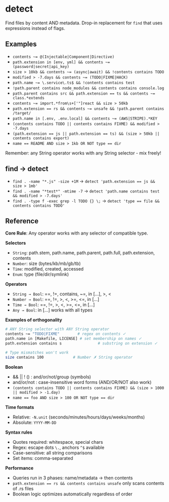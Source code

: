 # detect

Find files by content AND metadata. Drop-in replacement for `find` that uses expressions instead of flags.

## Examples

- `contents ~= @(Injectable|Component|Directive)`
- `path.extension in [env, yml] && contents ~= (password|secret|api_key)`  
- `size > 10kb && contents ~= (async|await) && !contents contains TODO`
- `modified > -7.days && contents ~= (TODO|FIXME|HACK)`
- `path.name ~= \.service\.ts$ && !contents contains test`
- `!path.parent contains node_modules && contents contains console.log`
- `path.parent contains src && path.extension == ts && contents ~= class.*extends`
- `contents ~= import.*from\s+['"]react && size > 50kb`
- `path.extension == rs && contents ~= unsafe && !path.parent contains /target/`
- `path.name in [.env, .env.local] && contents ~= (AWS|STRIPE).*KEY`
- `(contents contains TODO || contents contains FIXME) && modified > -7.days`
- `(path.extension == js || path.extension == ts) && (size > 50kb || contents contains export)`
- `name == README AND size > 1kb OR NOT type == dir`

Remember: any String operator works with any String selector - mix freely!

## find → detect

- `find . -name "*.js" -size +1M` → `detect 'path.extension == js && size > 1mb'`
- `find . -name "*test*" -mtime -7` → `detect 'path.name contains test && modified > -7.days'`
- `find . -type f -exec grep -l TODO {} \;` → `detect 'type == file && contents contains TODO'`

## Reference

**Core Rule**: Any operator works with any selector of compatible type.

**Selectors**
- `String`: path.stem, path.name, path.parent, path.full, path.extension, contents
- `Number`: size (bytes/kb/mb/gb/tb)
- `Time`: modified, created, accessed  
- `Enum`: type (file/dir/symlink)

**Operators** 
- `String → Bool`: ==, !=, contains, ~=, in [...], >, <
- `Number → Bool`: ==, !=, >, <, >=, <=, in [...]
- `Time → Bool`: ==, !=, >, <, >=, <=, in [...]
- `Any → Bool`: in [...] works with all types

**Examples of orthogonality**
```bash
# ANY String selector with ANY String operator
contents ~= "TODO|FIXME"        # regex on contents ✓
path.name in [Makefile, LICENSE] # set membership on names ✓
path.extension contains s                # substring on extension ✓

# Type mismatches won't work
size contains 100             # Number ✗ String operator
```

**Boolean**
- && || ! () : and/or/not/group (symbols)
- and/or/not : case-insensitive word forms (AND/OR/NOT also work)
- `(contents contains TODO || contents contains FIXME) && (size > 1000 || modified > -1.day)`
- `name == foo AND size > 100 OR NOT type == dir`

**Time formats**
- Relative: `-N.unit` (seconds/minutes/hours/days/weeks/months)
- Absolute: `YYYY-MM-DD` 

**Syntax rules**
- Quotes required: whitespace, special chars
- Regex: escape dots `\.`, anchors `^$` available
- Case-sensitive: all string comparisons
- Set items: comma-separated

**Performance**
- Queries run in 3 phases: name/metadata → then contents
- `path.extension == rs && contents contains unsafe` only scans contents of .rs files
- Boolean logic optimizes automatically regardless of order